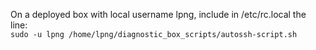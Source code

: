 On a deployed box with local username lpng, include in /etc/rc.local the line:  
`sudo -u lpng /home/lpng/diagnostic_box_scripts/autossh-script.sh`
